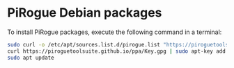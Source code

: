# PiRogue Debian packages

To install PiRogue packages, execute the following command in a terminal:

```bash
sudo curl -o /etc/apt/sources.list.d/pirogue.list "https://piroguetoolsuite.github.io/ppa/pirogue.list"
curl https://piroguetoolsuite.github.io/ppa/Key.gpg | sudo apt-key add -
sudo apt update
```